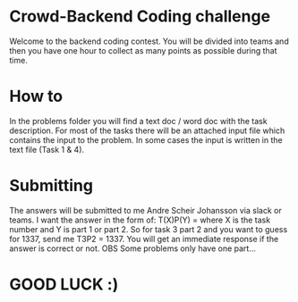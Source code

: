 # Crowd-Backend Coding challenge
Welcome to the backend coding contest. You will be divided into teams and then you have one hour to collect as many points as possible during that time.

# How to
In the problems folder you will find a text doc / word doc with the task description. For most of the tasks there will be an attached input file which contains the input to the problem. In some cases the input is written in the text file (Task 1 & 4).

# Submitting
The answers will be submitted to me Andre Scheir Johansson via slack or teams. I want the answer in the form of: T(X)P(Y) = <ANSWER> where X is the task number and Y is part 1 or part 2. So for task 3 part 2 and you want to guess for 1337, send me T3P2 = 1337. You will get an immediate response if the answer is correct or not. OBS Some problems only have one part...
 
# GOOD LUCK :)
